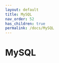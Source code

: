 ```yaml
---
layout: default
title: MySQL
nav_order: 52
has_children: true
permalink: /docs/MySQL
---
```


# MySQL
